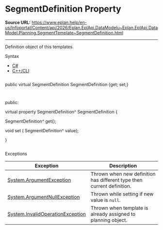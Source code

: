 # SegmentDefinition Property

**Source URL:** https://www.eplan.help/en-us/Infoportal/Content/api/2026/Eplan.EplApi.DataModelu~Eplan.EplApi.DataModel.Planning.SegmentTemplate~SegmentDefinition.html

---

Definition object of this templates.

Syntax

- [C#](#i-syntax-CS)
- [C++/CLI](#i-syntax-CPP2005)

```
```
public virtual SegmentDefinition SegmentDefinition {get; set;}
```
```

```
```
public:

virtual property SegmentDefinition^ SegmentDefinition {

   SegmentDefinition^ get();

   void set (    SegmentDefinition^ value);

}
```
```

Exceptions

| Exception | Description |
| --- | --- |
| [System.ArgumentException](#) | Thrown when new definition has different type then current definition. |
| [System.ArgumentNullException](#) | Thrown while setting if new value is `null`. |
| [System.InvalidOperationException](#) | Thrown when template is already assigned to planning object. |
